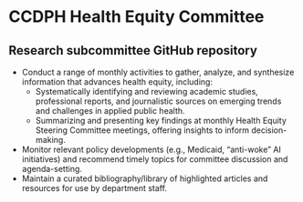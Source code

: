 # CCDPH Health Equity Committee
## Research subcommittee GitHub repository
- Conduct a range of monthly activities to gather, analyze, and synthesize information that advances health equity, including:  
  - Systematically identifying and reviewing academic studies, professional reports, and journalistic sources on emerging trends and challenges in applied public health.  
  - Summarizing and presenting key findings at monthly Health Equity Steering Committee meetings, offering insights to inform decision-making.  
- Monitor relevant policy developments (e.g., Medicaid, “anti-woke” AI initiatives) and recommend timely topics for committee discussion and agenda-setting.  
- Maintain a curated bibliography/library of highlighted articles and resources for use by department staff.


